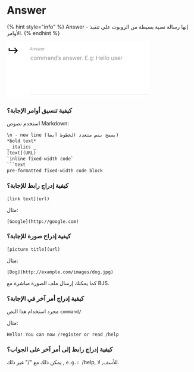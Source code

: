 # Answer

{% hint style="info" %}
Answer - إنها رسالة نصية بسيطة من الروبوت على تنفيذ الأوامر.
{% endhint %}

![Answer can be modified on command editing ](../.gitbook/assets/image%20%2840%29.png)

### كيفية تنسيق أوامر الإجابة؟

استخدم نصوص Markdown:

```text
\n - new line (يسمح بنص متعدد الخطوط أيضا)
*bold text*
_ italics _
[text](URL)
`inline fixed-width code`
```text
pre-formatted fixed-width code block
```



### كيفية إدراج رابط للإجابة؟

```text
[link text](url)
```

مثال:

```text
[Google](http://google.com)
```



### كيفية إدراج صورة للإجابة؟

```text
[picture title](url)
```

مثال:

```text
[Dog](http://example.com/images/dog.jpg)
```

كما يمكنك إرسال ملف الصورة مباشرة مع BJS.



### كيفية إدراج أمر آخر في الإجابة؟

مجرد استخدام هذا النص `command/`

مثال:

```text
Hello! You can now /register or read /help
```

### كيفية إدراج رابط إلى أمر آخر على الجواب؟

يمكن ذلك مع  "/"
غير ذلك , `e.g.: `/help, للأسف, لا.

